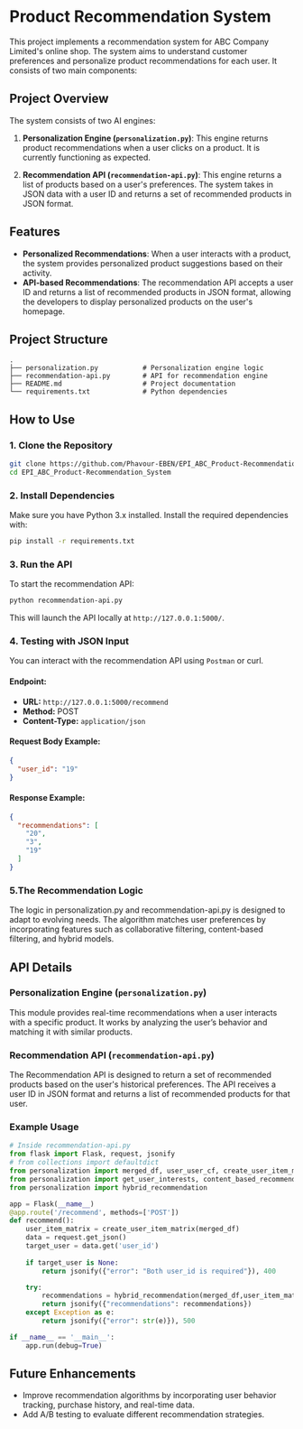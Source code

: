 # Product Recommendation System

This project implements a recommendation system for ABC Company Limited's online shop. The system aims to understand customer preferences and personalize product recommendations for each user. It consists of two main components:

## Project Overview

The system consists of two AI engines:

1. **Personalization Engine (`personalization.py`)**: This engine returns product recommendations when a user clicks on a product. It is currently functioning as expected.
  
2. **Recommendation API (`recommendation-api.py`)**: This engine returns a list of products based on a user's preferences. The system takes in JSON data with a user ID and returns a set of recommended products in JSON format.

## Features

- **Personalized Recommendations**: When a user interacts with a product, the system provides personalized product suggestions based on their activity.
- **API-based Recommendations**: The recommendation API accepts a user ID and returns a list of recommended products in JSON format, allowing the developers to display personalized products on the user's homepage.

## Project Structure

```
.
├── personalization.py           # Personalization engine logic
├── recommendation-api.py        # API for recommendation engine
├── README.md                    # Project documentation
└── requirements.txt             # Python dependencies
```

## How to Use

### 1. Clone the Repository

```bash
git clone https://github.com/Phavour-EBEN/EPI_ABC_Product-Recommendation_System.git
cd EPI_ABC_Product-Recommendation_System
```

### 2. Install Dependencies

Make sure you have Python 3.x installed. Install the required dependencies with:

```bash
pip install -r requirements.txt
```

### 3. Run the API

To start the recommendation API:

```bash
python recommendation-api.py
```

This will launch the API locally at `http://127.0.0.1:5000/`.

### 4. Testing with JSON Input

You can interact with the recommendation API using `Postman` or curl.

#### **Endpoint:**
- **URL:** `http://127.0.0.1:5000/recommend`
- **Method:** POST
- **Content-Type:** `application/json`

#### **Request Body Example**:
```json
{
  "user_id": "19"
}
```

#### **Response Example**:
```json
{
  "recommendations": [
    "20",
    "3",
    "19"
  ]
}
```

### 5.The Recommendation Logic

The logic in personalization.py and recommendation-api.py is designed to adapt to evolving needs. The algorithm matches user preferences by incorporating features such as collaborative filtering, content-based filtering, and hybrid models.

## API Details

### Personalization Engine (`personalization.py`)

This module provides real-time recommendations when a user interacts with a specific product. It works by analyzing the user’s behavior and matching it with similar products.

### Recommendation API (`recommendation-api.py`)

The Recommendation API is designed to return a set of recommended products based on the user's historical preferences. The API receives a user ID in JSON format and returns a list of recommended products for that user.

### Example Usage

```python
# Inside recommendation-api.py
from flask import Flask, request, jsonify
# from collections import defaultdict
from personalization import merged_df, user_user_cf, create_user_item_matrix
from personalization import get_user_interests, content_based_recommendation
from personalization import hybrid_recommendation

app = Flask(__name__)
@app.route('/recommend', methods=['POST'])
def recommend():
    user_item_matrix = create_user_item_matrix(merged_df)
    data = request.get_json()
    target_user = data.get('user_id')
    
    if target_user is None:
        return jsonify({"error": "Both user_id is required"}), 400

    try:
        recommendations = hybrid_recommendation(merged_df,user_item_matrix, target_user)
        return jsonify({"recommendations": recommendations})
    except Exception as e:
        return jsonify({"error": str(e)}), 500

if __name__ == '__main__':
    app.run(debug=True)
```

## Future Enhancements

- Improve recommendation algorithms by incorporating user behavior tracking, purchase history, and real-time data.
- Add A/B testing to evaluate different recommendation strategies.
